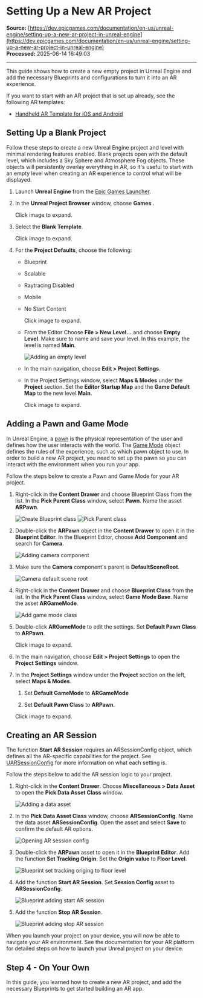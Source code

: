 # Setting Up a New AR Project

**Source:** [https://dev.epicgames.com/documentation/en-us/unreal-engine/setting-up-a-new-ar-project-in-unreal-engine](https://dev.epicgames.com/documentation/en-us/unreal-engine/setting-up-a-new-ar-project-in-unreal-engine)  
**Processed:** 2025-06-14 16:49:03

---

This guide shows how to create a new empty project in Unreal Engine and add the necessary Blueprints and configurations to turn it into an AR experience.

If you want to start with an AR project that is set up already, see the following AR templates:

-   [Handheld AR Template for iOS and Android](/documentation/en-us/unreal-engine/handheld-ar-template-quickstart-in-unreal-engine)

## Setting Up a Blank Project

Follow these steps to create a new Unreal Engine project and level with minimal rendering features enabled. Blank projects open with the default level, which includes a Sky Sphere and Atmosphere Fog objects. These objects will persistently overlay everything in AR, so it's useful to start with an empty level when creating an AR experience to control what will be displayed.

1.  Launch **Unreal Engine** from the [Epic Games Launcher](https://www.epicgames.com/store/en-US/download).
    
2.  In the **Unreal Project Browser** window, choose **Games** .
    
    Click image to expand.
    
3.  Select the **Blank Template**.
    
    Click image to expand.
    
4.  For the **Project Defaults**, choose the following:
    
    -   Blueprint
        
    -   Scalable
        
    -   Raytracing Disabled
        
    -   Mobile
        
    -   No Start Content
        
        Click image to expand.
        
    -   From the Editor Choose **File > New Level…** and choose **Empty Level**. Make sure to name and save your level. In this example, the level is named **Main**.
        
        ![Adding an empty level](https://d1iv7db44yhgxn.cloudfront.net/documentation/images/9f8f3280-1879-4854-b4c3-0429c4d9be4e/04-select-empty-level_ue5.png)
    -   In the main navigation, choose **Edit > Project Settings**.
        
    -   In the Project Settings window, select **Maps & Modes** under the **Project** section. Set the **Editor Startup Map** and the **Game Default Map** to the new level **Main**.
        
        Click image to expand.
        

## Adding a Pawn and Game Mode

In Unreal Engine, a [pawn](/documentation/en-us/unreal-engine/pawn-in-unreal-engine) is the physical representation of the user and defines how the user interacts with the world. The [Game Mode](/documentation/en-us/unreal-engine/game-mode-and-game-state-in-unreal-engine) object defines the rules of the experience, such as which pawn object to use. In order to build a new AR project, you need to set up the pawn so you can interact with the environment when you run your app.

Follow the steps below to create a Pawn and Game Mode for your AR project.

1.  Right-click in the **Content Drawer** and choose Blueprint Class from the list. In the **Pick Parent Class** window, select **Pawn**. Name the asset **ARPawn**.
    
    ![Create Blueprint class](https://d1iv7db44yhgxn.cloudfront.net/documentation/images/374c351e-a711-400a-ba5d-d3bc1dec3bad/06-create-blueprint-class_ue5.png) ![Pick Parent class](https://d1iv7db44yhgxn.cloudfront.net/documentation/images/4288e548-1d92-478d-abd4-bbf7a0236a29/07-actor-parent-class_ue5.png)
2.  Double-click the **ARPawn** object in the **Content Drawer** to open it in the **Blueprint Editor**. In the Blueprint Editor, choose **Add Component** and search for **Camera**.
    
    ![Adding camera component](https://d1iv7db44yhgxn.cloudfront.net/documentation/images/233577d5-bb2a-405a-8301-d2ac5b5209b2/08-add-new-component_ue5.png)
3.  Make sure the **Camera** component's parent is **DefaultSceneRoot**.
    
    ![Camera default scene root](https://d1iv7db44yhgxn.cloudfront.net/documentation/images/0d0fc6ed-42db-4091-978c-688a347103dc/09-camera-component_ue5.png)
4.  Right-click in the **Content Drawer** and choose **Blueprint Class** from the list. In the **Pick Parent Class** window, select **Game Mode Base**. Name the asset **ARGameMode**.
    
    ![Add game mode class](https://d1iv7db44yhgxn.cloudfront.net/documentation/images/e3a1c185-6339-4720-9c75-a9feade56d9b/10-game-mode-base-class_ue5.png)
5.  Double-click **ARGameMode** to edit the settings. Set **Default Pawn Class** to **ARPawn**.
    
    Click image to expand.
    
6.  In the main navigation, choose **Edit > Project Settings** to open the **Project Settings** window.
    
7.  In the **Project Settings** window under the **Project** section on the left, select **Maps & Modes**.
    
    1.  Set **Default GameMode** to **ARGameMode**
        
    2.  Set **Default Pawn Class** to **ARPawn**.
        
    
    Click image to expand.
    

## Creating an AR Session

The function **Start AR Session** requires an ARSessionConfig object, which defines all the AR-specific capabilities for the project. See [UARSessionConfig](/documentation/en-us/unreal-engine/API/Runtime/AugmentedReality/UARSessionConfig) for more information on what each setting is.

Follow the steps below to add the AR session logic to your project.

1.  Right-click in the **Content Drawer**. Choose **Miscellaneous > Data Asset** to open the **Pick Data Asset Class** window.
    
    ![Adding a data asset](https://d1iv7db44yhgxn.cloudfront.net/documentation/images/dcd7c52d-e7d5-4a9f-ad06-c51ec400e346/13-create-data-asset_ue5.png)
2.  In the **Pick Data Asset Class** window, choose **ARSessionConfig**. Name the data asset **ARSessionConfig**. Open the asset and select **Save** to confirm the default AR options.
    
    ![Opening AR session config](https://d1iv7db44yhgxn.cloudfront.net/documentation/images/06486238-35d0-4408-8670-547ddc5cdf07/14-ar-session-config_ue5.png)
3.  Double-click the **ARPawn** asset to open it in the **Blueprint Editor**. Add the function **Set Tracking Origin**. Set the **Origin value** to **Floor Level**.
    
    ![Blueprint set tracking origing to floor level](https://d1iv7db44yhgxn.cloudfront.net/documentation/images/8d3fd30c-f200-4399-bbc7-c769824fdffb/15-origin-floor-level_ue5.png)
4.  Add the function **Start AR Session**. Set **Session Config** asset to **ARSessionConfig**.
    
    ![Blueprint adding start AR session](https://d1iv7db44yhgxn.cloudfront.net/documentation/images/129b4c62-abea-451e-b083-fd47255becad/16-session-config-ar-session_ue5.png)
5.  Add the function **Stop AR Session**.
    
    ![Blueprint adding stop AR session](https://d1iv7db44yhgxn.cloudfront.net/documentation/images/271e7c50-106d-4302-b188-9a5f56d9fdb8/17-stop-ar-session_ue5.png)

When you launch your project on your device, you will now be able to navigate your AR environment. See the documentation for your AR platform for detailed steps on how to launch your Unreal project on your device.

## Step 4 - On Your Own

In this guide, you learned how to create a new AR project, and add the necessary Blueprints to get started building an AR app.